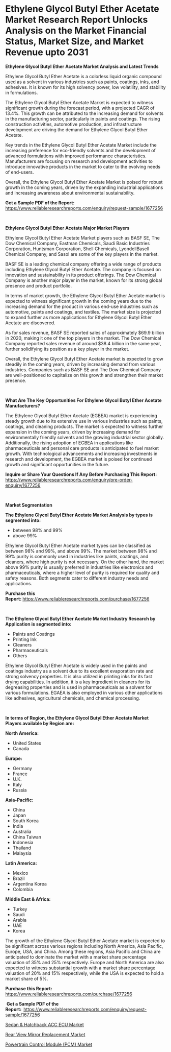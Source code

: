 <p><h1>Ethylene Glycol Butyl Ether Acetate Market Research Report Unlocks Analysis on the Market Financial Status, Market Size, and Market Revenue upto 2031</h1></p><p><strong>Ethylene Glycol Butyl Ether Acetate Market Analysis and Latest Trends</strong></p>
<p><p>Ethylene Glycol Butyl Ether Acetate is a colorless liquid organic compound used as a solvent in various industries such as paints, coatings, inks, and adhesives. It is known for its high solvency power, low volatility, and stability in formulations.</p><p>The Ethylene Glycol Butyl Ether Acetate Market is expected to witness significant growth during the forecast period, with a projected CAGR of 13.4%. This growth can be attributed to the increasing demand for solvents in the manufacturing sector, particularly in paints and coatings. The rising construction activities, automotive production, and infrastructure development are driving the demand for Ethylene Glycol Butyl Ether Acetate.</p><p>Key trends in the Ethylene Glycol Butyl Ether Acetate Market include the increasing preference for eco-friendly solvents and the development of advanced formulations with improved performance characteristics. Manufacturers are focusing on research and development activities to introduce innovative products in the market to cater to the evolving needs of end-users.</p><p>Overall, the Ethylene Glycol Butyl Ether Acetate Market is poised for robust growth in the coming years, driven by the expanding industrial applications and increasing awareness about environmental sustainability.</p></p>
<p><strong>Get a Sample PDF of the Report:&nbsp;</strong> <a href="https://www.reliableresearchreports.com/enquiry/request-sample/1677256">https://www.reliableresearchreports.com/enquiry/request-sample/1677256</a></p>
<p>&nbsp;</p>
<p><strong>Ethylene Glycol Butyl Ether Acetate Major Market Players</strong></p>
<p><p>Ethylene Glycol Butyl Ether Acetate Market players such as BASF SE, The Dow Chemical Company, Eastman Chemicals, Saudi Basic Industries Corporation, Huntsman Corporation, Shell Chemicals, LyondellBasell Chemical Company, and Sasol are some of the key players in the market.</p><p>BASF SE is a leading chemical company offering a wide range of products including Ethylene Glycol Butyl Ether Acetate. The company is focused on innovation and sustainability in its product offerings. The Dow Chemical Company is another major player in the market, known for its strong global presence and product portfolio.</p><p>In terms of market growth, the Ethylene Glycol Butyl Ether Acetate market is expected to witness significant growth in the coming years due to the increasing demand for the product in various end-use industries such as automotive, paints and coatings, and textiles. The market size is projected to expand further as more applications for Ethylene Glycol Butyl Ether Acetate are discovered.</p><p>As for sales revenue, BASF SE reported sales of approximately $69.9 billion in 2020, making it one of the top players in the market. The Dow Chemical Company reported sales revenue of around $38.4 billion in the same year, further solidifying its position as a key player in the market.</p><p>Overall, the Ethylene Glycol Butyl Ether Acetate market is expected to grow steadily in the coming years, driven by increasing demand from various industries. Companies such as BASF SE and The Dow Chemical Company are well-positioned to capitalize on this growth and strengthen their market presence.</p></p>
<p>&nbsp;</p>
<p><strong>What Are The Key Opportunities For Ethylene Glycol Butyl Ether Acetate Manufacturers?</strong></p>
<p><p>The Ethylene Glycol Butyl Ether Acetate (EGBEA) market is experiencing steady growth due to its extensive use in various industries such as paints, coatings, and cleaning products. The market is expected to witness further expansion in the coming years, driven by increasing demand for environmentally friendly solvents and the growing industrial sector globally. Additionally, the rising adoption of EGBEA in applications like pharmaceuticals and personal care products is anticipated to fuel market growth. With technological advancements and increasing investments in research and development, the EGBEA market is poised for continued growth and significant opportunities in the future.</p></p>
<p><strong>Inquire or Share Your Questions If Any Before Purchasing This Report:</strong> <a href="https://www.reliableresearchreports.com/enquiry/pre-order-enquiry/1677256">https://www.reliableresearchreports.com/enquiry/pre-order-enquiry/1677256</a></p>
<p>&nbsp;</p>
<p><strong>Market Segmentation</strong></p>
<p><strong>The Ethylene Glycol Butyl Ether Acetate Market Analysis by types is segmented into:</strong></p>
<p><ul><li>between 98% and 99%</li><li>above 99%</li></ul></p>
<p><p>Ethylene Glycol Butyl Ether Acetate market types can be classified as between 98% and 99%, and above 99%. The market between 98% and 99% purity is commonly used in industries like paints, coatings, and cleaners, where high purity is not necessary. On the other hand, the market above 99% purity is usually preferred in industries like electronics and pharmaceuticals, where a higher level of purity is required for quality and safety reasons. Both segments cater to different industry needs and applications.</p></p>
<p><strong>Purchase this Report:&nbsp;</strong><a href="https://www.reliableresearchreports.com/purchase/1677256">https://www.reliableresearchreports.com/purchase/1677256</a></p>
<p>&nbsp;</p>
<p><strong>The Ethylene Glycol Butyl Ether Acetate Market Industry Research by Application is segmented into:</strong></p>
<p><ul><li>Paints and Coatings</li><li>Printing Ink</li><li>Cleaners</li><li>Pharmaceuticals</li><li>Others</li></ul></p>
<p><p>Ethylene Glycol Butyl Ether Acetate is widely used in the paints and coatings industry as a solvent due to its excellent evaporation rate and strong solvency properties. It is also utilized in printing inks for its fast drying capabilities. In addition, it is a key ingredient in cleaners for its degreasing properties and is used in pharmaceuticals as a solvent for various formulations. EGAEA is also employed in various other applications like adhesives, agricultural chemicals, and chemical processing.</p></p>
<p>&nbsp;</p>
<p><strong>In terms of Region, the Ethylene Glycol Butyl Ether Acetate Market Players available by Region are:</strong></p>
<p>
    <p> <strong> North America: </strong>
        <ul>
            <li>United States</li>
            <li>Canada</li>
        </ul>
        </p> 
    <p> <strong> Europe: </strong>
        <ul>
            <li>Germany</li>
            <li>France</li>
            <li>U.K.</li>
            <li>Italy</li>
            <li>Russia</li>
        </ul>
        </p> 
    <p> <strong> Asia-Pacific: </strong>
        <ul>
            <li>China</li>
            <li>Japan</li>
            <li>South Korea</li>
            <li>India</li>
            <li>Australia</li>
            <li>China Taiwan</li>
            <li>Indonesia</li>
            <li>Thailand</li>
            <li>Malaysia</li>
        </ul>
        </p> 
    <p> <strong> Latin America: </strong>
        <ul>
            <li>Mexico</li>
            <li>Brazil</li>
            <li>Argentina Korea</li>
            <li>Colombia</li>
        </ul>
        </p> 
    <p> <strong> Middle East & Africa: </strong>
        <ul>
            <li>Turkey</li>
            <li>Saudi</li>
            <li>Arabia</li>
            <li>UAE</li>
            <li>Korea</li>
        </ul>
    </p>
    </p>
<p><p>The growth of the Ethylene Glycol Butyl Ether Acetate market is expected to be significant across various regions including North America, Asia Pacific, Europe, USA, and China. Among these regions, Asia Pacific and China are anticipated to dominate the market with a market share percentage valuation of 35% and 25% respectively. Europe and North America are also expected to witness substantial growth with a market share percentage valuation of 20% and 15% respectively, while the USA is expected to hold a market share of 5%.</p></p>
<p><strong>Purchase this Report: </strong><a href="https://www.reliableresearchreports.com/purchase/1677256">https://www.reliableresearchreports.com/purchase/1677256</a></p>
<p>&nbsp;<strong>Get a Sample PDF of the Report:&nbsp;&nbsp;</strong><a href="https://www.reliableresearchreports.com/enquiry/request-sample/1677256">https://www.reliableresearchreports.com/enquiry/request-sample/1677256</a></p>
<p><strong></strong></p>
<p><p><a href="https://view.publitas.com/reportprime-1/sedan-hatchback-acc-ecu-market-dynamics-2023-2030-also-about-its-market-trends-projections-and-opportunities/">Sedan & Hatchback ACC ECU Market</a></p><p><a href="https://view.publitas.com/reportprime-1/rear-view-mirror-replacement-market-size-market-trends-and-growth-outlook-forecasted-for-period-from-2023-to-2030/">Rear View Mirror Replacement Market</a></p><p><a href="https://view.publitas.com/reportprime-1/powertrain-control-module-pcm-market-size-evaluating-its-market-trends-growth-and-projections-2023-2030/">Powertrain Control Module (PCM) Market</a></p></p>